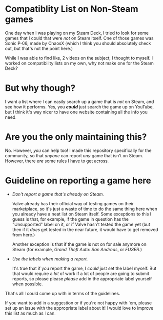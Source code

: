 # Compatiblity List on Non-Steam games

One day when I was playing on my Steam Deck, I tried to look for some games that I could that were _not_ on Steam itself.
One of those games was Sonic P-06, made by ChaosX (which I think you should absolutely check out, but that's not the point here.)

While I was able to find like, 2 videos on the subject, I thought to myself. I worked on compatibility lists on my own, why not make one for the Steam Deck?

# But why though?

I want a list where I can easily search up a game that is _not_ on Steam, and see how it performs. Yes, you ___could___ just search the game up on YouTube, but I think it's way nicer to have one website containing all the info you need.

# Are you the only maintaining this?

No. However, _you_ can help too!
I made this repository specifically for the community, so that _anyone_ can report _any_ game that isn't on Steam.
However, there _are_ some rules I have to get across.

# Guideline on reporting a game here

- *Don't report a game that's already on Steam.*

  Valve already has their official way of testing games on their marketplace, so it's just a waste of time to do the same thing here when you already have a neat list on Steam itself.
  Some exceptions to this I guess is that, for example, if the game in question has the "Unsupported" label on it, or if Valve hasn't tested the game yet (but then if it *does* get tested in the near future, it would have to get removed from here.)

  Another exception is that if the game is not on for sale anymore on Steam (for example, _Grand Theft Auto: San Andreas_, or _FUSER_.)
- *Use the labels when making a report.*

  It's true that if you report the game, I *could* just set the label myself. But that would require a _lot_ of work if a lot of people are going to submit reports, so please please *please* add in the appropriate label yourself when possible.

That's all I could come up with in terms of the guidelines. 

If you want to add in a suggestion or if you're not happy with 'em, please set up an issue with the appropriate label about it! I would love to improve this list as much as I can.
